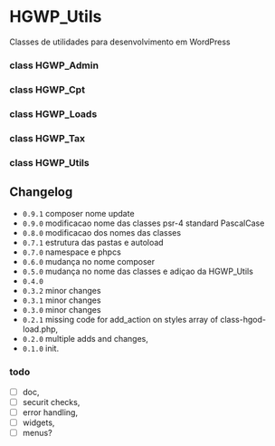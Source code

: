 # HGWP_Utils

Classes de utilidades para desenvolvimento em WordPress
### class HGWP_Admin

### class HGWP_Cpt

### class HGWP_Loads

### class HGWP_Tax

### class HGWP_Utils


## Changelog

- `0.9.1` composer nome update
- `0.9.0` modificacao nome das classes psr-4 standard PascalCase
- `0.8.0` modificacao dos nomes das classes
- `0.7.1` estrutura das pastas e autoload
- `0.7.0` namespace e phpcs
- `0.6.0` mudança no nome composer
- `0.5.0` mudança no nome das classes e adiçao da HGWP_Utils
- `0.4.0` 
- `0.3.2` minor changes
- `0.3.1` minor changes
- `0.3.0` minor changes
- `0.2.1` missing code for add_action on styles array of class-hgod-load.php,
- `0.2.0` multiple adds and changes,
- `0.1.0` init.

### todo

- [ ] doc,
- [ ] securit checks,
- [ ] error handling,
- [ ] widgets,
- [ ] menus?
